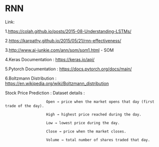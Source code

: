# RNN 

Link:

   1.https://colah.github.io/posts/2015-08-Understanding-LSTMs/
   
   2.https://karpathy.github.io/2015/05/21/rnn-effectiveness/

   3.http://www.ai-junkie.com/ann/som/som1.html - SOM 

   4.Keras Documentation : https://keras.io/api/

   5.Pytorch Documentation : https://docs.pytorch.org/docs/main/

   6.Boltzmann Distribution : https://en.wikipedia.org/wiki/Boltzmann_distribution

Stock Price Prediction :
     Dataset details : 
                       
                       Open → price when the market opens that day (first trade of the day).
     
                       High → highest price reached during the day.
                       
                       Low → lowest price during the day.
                       
                       Close → price when the market closes.
                       
                       Volume → total number of shares traded that day.
                       


